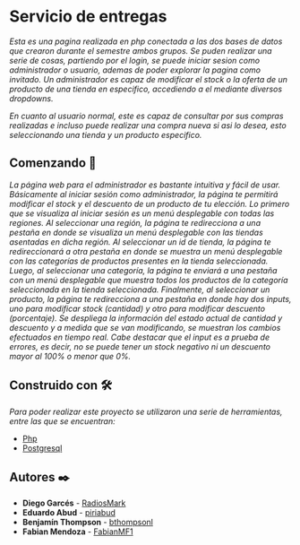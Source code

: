 # Servicio de entregas

_Esta es una pagina realizada en php conectada a las dos bases de datos que crearon durante el semestre ambos grupos. Se puden realizar una serie de cosas, partiendo por el login, se puede iniciar sesion como administrador o usuario, ademas de poder explorar la pagina como invitado. Un administrador es capaz de modificar el stock o la oferta de un producto de una tienda en especifico, accediendo a el mediante diversos dropdowns._

_En cuanto al usuario normal, este es capaz de consultar por sus compras realizadas e incluso puede realizar una compra nueva si asi lo desea, esto seleccionando una tienda y un producto especifico._

## Comenzando 🚀

_La página web para el administrador es bastante intuitiva y fácil de usar. Básicamente al iniciar sesión como administrador, la página te permitirá modificar el stock y el descuento de un producto de tu elección. Lo primero que se visualiza al iniciar sesión es un menú desplegable con todas las regiones. Al seleccionar una región, la página te redirecciona a una pestaña en donde se visualiza un menú desplegable con las tiendas asentadas en dicha región. Al seleccionar un id de tienda, la página te redireccionará a otra pestaña en donde se muestra un menú desplegable con las categorías de productos presentes en la tienda seleccionada. Luego, al seleccionar una categoría, la página te enviará a una pestaña con un menú desplegable que muestra todos los productos de la categoría seleccionada en la tienda seleccionada. Finalmente, al seleccionar un producto, la página te redirecciona a una pestaña en donde hay dos inputs, uno para modificar stock (cantidad) y otro para modificar descuento (porcentaje). Se despliega la información del estado actual de cantidad y descuento y a medida que se van modificando, se muestran los cambios efectuados en tiempo real. Cabe destacar que el input es a prueba de errores, es decir, no se puede tener un stock negativo ni un descuento mayor al 100% o menor que 0%._

## Construido con 🛠️

_Para poder realizar este proyecto se utilizaron una serie de herramientas, entre las que se encuentran:_

* [Php](https://www.php.net/)
* [Postgresql](https://www.postgresql.org/)

## Autores ✒️

* **Diego Garcés** - [RadiosMark](https://github.com/RadiosMark)
* **Eduardo Abud** - [piriabud](https://github.com/piriabud)
* **Benjamín Thompson** - [bthompsonl](https://github.com/bthompsonl)
* **Fabian Mendoza** - [FabianMF1](https://github.com/FabianMF1)
